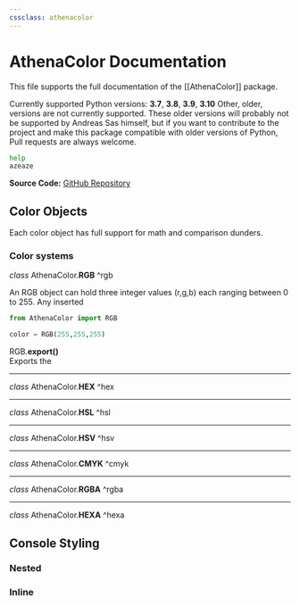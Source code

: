 ```yaml
---
cssclass: athenacolor
---
```


# AthenaColor Documentation
This file supports the full documentation of the [[AthenaColor]] package.

Currently supported Python versions: **3.7**, **3.8**, **3.9**, **3.10**
Other, older, versions are not currently supported. These older versions will probably not be supported by Andreas Sas himself, but if you want to contribute to the project and make this package compatible with older versions of Python, Pull requests are always welcome.
```python
help
azeaze
```

**Source Code:** [GitHub Repository]()

 ## Color Objects
 Each color object has full support for math and comparison dunders.
 
 ### Color systems
 *class* AthenaColor.**RGB** ^rgb
 <div class="inset">
An RGB object can hold three integer values (r,g,b) each ranging between 0 to 255. Any inserted

```python
from AthenaColor import RGB

color = RGB(255,255,255)
```
</div>

<div class="inset">
	RGB.<b>export()</b>
	<div class="inset">
		Exports the 
	</div>
</div>





---
 *class* AthenaColor.**HEX** ^hex
<div class="inset">

</div>

---
*class* AthenaColor.**HSL** ^hsl
<div class="inset">

</div>

---
*class* AthenaColor.**HSV** ^hsv
<div class="inset">

</div>

---
*class* AthenaColor.**CMYK** ^cmyk
<div class="inset">

</div>

---
*class* AthenaColor.**RGBA** ^rgba
<div class="inset">

</div>

---
*class* AthenaColor.**HEXA** ^hexa
<div class="inset">

</div>

## Console Styling
 ### Nested
### Inline